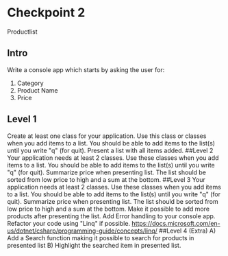 # Checkpoint 2
 Productlist
## Intro
Write a console app which starts by asking the user for:
1. Category
2. Product Name
3. Price
## Level 1
Create at least one class for your application. 
Use this class or classes when you add items to a list. 
You should be able to add items to the list(s) until you write "q" (for quit).
Present a list with all items added.
##Level 2
Your application needs at least 2 classes.
Use these classes when you add items to a list. 
You should be able to add items to the list(s) until you write "q" (for quit).
Summarize price when presenting list.
The list should be sorted from low price to high and a sum at the bottom.
##Level 3
Your application needs at least 2 classes. 
Use these classes when you add items to a list. 
You should be able to add items to the list(s) until you write "q" (for quit).
Summarize price when presenting list. 
The list should be sorted from low price to high and a sum at the bottom.
Make it possible to add more products after presenting the list.
Add Error handling to your console app.
Refactor your code using "Linq" if possible.
https://docs.microsoft.com/en-us/dotnet/csharp/programming-guide/concepts/linq/
##Level 4 (Extra)
A) Add a Search function making it possible to search for products in presented list
B) Highlight the searched item in presented list.

